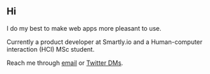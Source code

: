
## Hi 

I do my best to make web apps more pleasant to use.


Currently a product developer at Smartly.io and a Human-computer interaction (HCI) MSc student.


Reach me through [email](mailto:joel.nhn@gmail.com) or [Twitter DMs](https://twitter.com/messages/compose?recipient_id=1075660159882616832).




